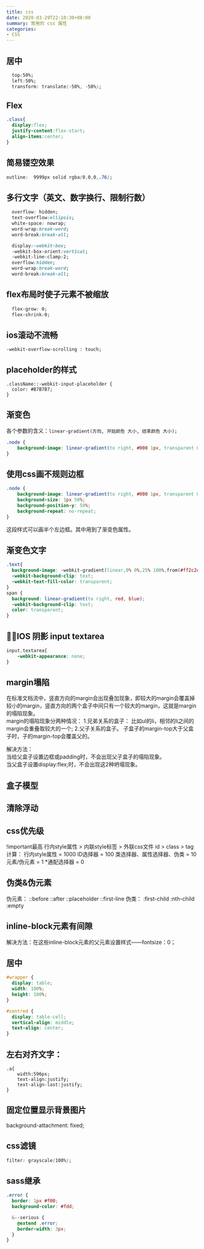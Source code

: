 ```yaml
---
title: css
date: 2020-03-29T22:10:30+08:00
summary: 常用的 css 属性
categories:
- CSS
---
```



## 居中
```css
  top:50%;
  left:50%;
  transform: translate(-50%, -50%);
```

## Flex
```css
.class{
  display:flex;
  justify-content:flex-start;
  align-items:center;
}
```

## 简易镂空效果
```css
outline:  9999px solid rgba(0,0,0,.76);
```

## 多行文字（英文、数字换行、限制行数）
```css
  overflow: hidden;
  text-overflow:ellipsis;
  white-space: nowrap;
  word-wrap:break-word;
  word-break:break-all;

  display:-webkit-box;
  -webkit-box-orient:vertical;
  -webkit-line-clamp:2;
  overflow:hidden;
  word-wrap:break-word;
  word-break:break-all;
```

## flex布局时使子元素不被缩放
```css
  flex-grow: 0;
  flex-shrink:0;
```

## ios滚动不流畅
```
-webkit-overflow-scrolling : touch; 
```

## placeholder的样式
```
.className::-webkit-input-placeholder {
  color: #B7B7B7;
}
```

## 渐变色
各个参数的含义：`linear-gradient(方向, 开始颜色 大小, 结束颜色 大小);`
```css
.node {
    background-image: linear-gradient(to right, #000 1px, transparent 0px);
}
```

## 使用css画不规则边框

```css
.node {
    background-image: linear-gradient(to right, #000 1px, transparent 0px);
    background-size: 1px 50%;
    background-position-y: 50%;
    background-repeat: no-repeat;
}
```

这段样式可以画半个左边框。其中用到了渐变色属性。


## 渐变色文字
```css
.text{
  background-image: -webkit-gradient(linear,0% 0%,25% 100%,from(#ff2c2c),to(#7a5e91));
  -webkit-background-clip: text;
  -webkit-text-fill-color: transparent;
}
span {
  background: linear-gradient(to right, red, blue);
  -webkit-background-clip: text;
  color: transparent;
}
```

## IOS 阴影 input textarea
```css
input,textarea{
	-webkit-appearance: none;
}
```


## margin塌陷
在标准文档流中，竖直方向的margin会出现叠加现象，即较大的margin会覆盖掉较小的margin，竖直方向的两个盒子中间只有一个较大的margin，这就是margin的塌陷现象。  
margin的塌陷现象分两种情况：
1.兄弟关系的盒子：
比如ul的li，相邻的li之间的margin会重叠取较大的一个;
2.父子关系的盒子。
子盒子的margin-top大于父盒子时，子的margin-top会覆盖父的。    

解决方法：  
当给父盒子设置边框或padding时，不会出现父子盒子的塌陷现象。  
当父盒子设置display:flex;时，不会出现这2种坍塌现象。  

## 盒子模型

## 清除浮动

## css优先级
!important最高
行内style属性 > 内联style标签 > 外联css文件
id > class > tag
计算：
行内style属性 = 1000
ID选择器 = 100
类选择器、属性选择器、伪类 = 10
元素/伪元素 = 1
*通配选择器 = 0

## 伪类&伪元素
伪元素：
::before
::after
::placeholder
::first-line
伪类：
:first-child
:nth-child
:empty

## inline-block元素有间隙
解决方法：在这些inline-block元素的父元素设置样式——fontsize：0；

## 居中
```css
#wrapper {
  display: table;
  width: 100%;
  height: 100%;
}

#centred {
  display: table-cell;
  vertical-align: middle;
  text-align: center;
}  
```

## 左右对齐文字：
```
.a{
    width:596px;
    text-align:justify;
    text-align-last:justify;  
}
```

## 固定位置显示背景图片
background-attachment: fixed;  

## css滤镜

```css
filter: grayscale(100%);
```

## sass继承

```scss
.error {
  border: 1px #f00;
  background-color: #fdd;

  &--serious {
    @extend .error;
    border-width: 3px;
  }
}
```
